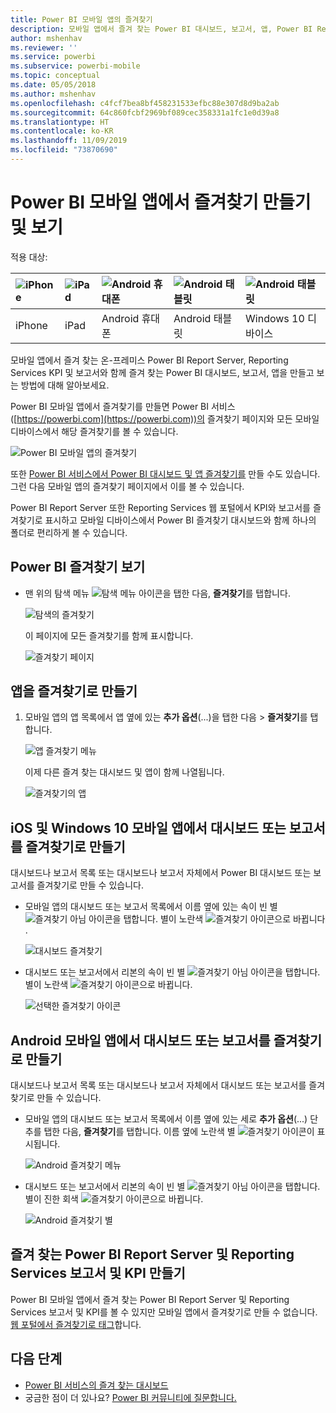 ```yaml
---
title: Power BI 모바일 앱의 즐겨찾기
description: 모바일 앱에서 즐겨 찾는 Power BI 대시보드, 보고서, 앱, Power BI Report Server, Reporting Services 보고서 및 KPI를 만들고 보는 방법에 대해 알아보세요.
author: mshenhav
ms.reviewer: ''
ms.service: powerbi
ms.subservice: powerbi-mobile
ms.topic: conceptual
ms.date: 05/05/2018
ms.author: mshenhav
ms.openlocfilehash: c4fcf7bea8bf458231533efbc88e307d8d9ba2ab
ms.sourcegitcommit: 64c860fcbf2969bf089cec358331a1fc1e0d39a8
ms.translationtype: HT
ms.contentlocale: ko-KR
ms.lasthandoff: 11/09/2019
ms.locfileid: "73870690"
---
```

# <a name="make-and-view-favorites-in-the-power-bi-mobile-apps"></a>Power BI 모바일 앱에서 즐겨찾기 만들기 및 보기
적용 대상:

| ![iPhone](./media/mobile-apps-favorites/iphone-logo-50-px.png) | ![iPad](./media/mobile-apps-favorites/ipad-logo-50-px.png) | ![Android 휴대폰](./media/mobile-apps-favorites/android-phone-logo-50-px.png) | ![Android 태블릿](./media/mobile-apps-favorites/android-tablet-logo-50-px.png) | ![Android 태블릿](./media/mobile-apps-favorites/win-10-logo-50-px.png) |
|:--- |:--- |:--- |:--- |:--- |
| iPhone |iPad |Android 휴대폰 |Android 태블릿 |Windows 10 디바이스 |

모바일 앱에서 즐겨 찾는 온-프레미스 Power BI Report Server, Reporting Services KPI 및 보고서와 함께 즐겨 찾는 Power BI 대시보드, 보고서, 앱을 만들고 보는 방법에 대해 알아보세요.

Power BI 모바일 앱에서 즐겨찾기를 만들면 Power BI 서비스([https://powerbi.com](https://powerbi.com))의 즐겨찾기 페이지와 모든 모바일 디바이스에서 해당 즐겨찾기를 볼 수 있습니다. 

![Power BI 모바일 앱의 즐겨찾기](./media/mobile-apps-favorites/power-bi-android-favorites-reports.png)


또한 [Power BI 서비스에서 Power BI 대시보드 및 앱 즐겨찾기를](../end-user-favorite.md) 만들 수도 있습니다. 그런 다음 모바일 앱의 즐겨찾기 페이지에서 이를 볼 수 있습니다.

Power BI Report Server 또한 Reporting Services 웹 포털에서 KPI와 보고서를 즐겨찾기로 표시하고 모바일 디바이스에서 Power BI 즐겨찾기 대시보드와 함께 하나의 폴더로 편리하게 볼 수 있습니다.

## <a name="view-your-power-bi-favorites"></a>Power BI 즐겨찾기 보기
* 맨 위의 탐색 메뉴 ![탐색 메뉴 아이콘](./media/mobile-apps-favorites/power-bi-iphone-global-nav-button.png)을 탭한 다음, **즐겨찾기**를 탭합니다.
  
  ![탐색의 즐겨찾기](./media/mobile-apps-favorites/power-bi-ipad-faves-pbi-report-server.png)
  
  이 페이지에 모든 즐겨찾기를 함께 표시합니다.
  
  ![즐겨찾기 페이지](./media/mobile-apps-favorites/power-bi-ipad-favorites.png)

## <a name="make-an-app-a-favorite"></a>앱을 즐겨찾기로 만들기
1. 모바일 앱의 앱 목록에서 앱 옆에 있는 **추가 옵션**(...)을 탭한 다음 > **즐겨찾기**를 탭합니다.
   
    ![앱 즐겨찾기 메뉴](./media/mobile-apps-favorites/power-bi-android-favorite-app-ellipsis.png)
   
    이제 다른 즐겨 찾는 대시보드 및 앱이 함께 나열됩니다.
   
    ![즐겨찾기의 앱](./media/mobile-apps-favorites/power-bi-android-favorite-apps.png)

## <a name="make-a-dashboard-or-report-a-favorite-in-the-ios-and-windows-10-mobile-apps"></a>iOS 및 Windows 10 모바일 앱에서 대시보드 또는 보고서를 즐겨찾기로 만들기
대시보드나 보고서 목록 또는 대시보드나 보고서 자체에서 Power BI 대시보드 또는 보고서를 즐겨찾기로 만들 수 있습니다.

* 모바일 앱의 대시보드 또는 보고서 목록에서 이름 옆에 있는 속이 빈 별 ![즐겨찾기 아님 아이콘을 탭합니다](./././media/mobile-apps-favorites/power-bi-mobile-not-favorite-icon.png). 별이 노란색 ![즐겨찾기 아이콘으로 바뀝니다](./././media/mobile-apps-favorites/power-bi-mobile-yes-favorite-icon.png).
  
    ![대시보드 즐겨찾기](./media/mobile-apps-favorites/power-bi-mobile-make-dashboard-favorite.png)
* 대시보드 또는 보고서에서 리본의 속이 빈 별 ![즐겨찾기 아님 아이콘을 탭합니다](./././media/mobile-apps-favorites/power-bi-mobile-not-favorite-icon.png). 별이 노란색 ![즐겨찾기 아이콘으로 바뀝니다](./././media/mobile-apps-favorites/power-bi-mobile-yes-favorite-icon.png).
  
    ![선택한 즐겨찾기 아이콘](./media/mobile-apps-favorites/power-bi-mobile-favorite-selected.png)

## <a name="make-a-dashboard-or-report-a-favorite-in-the-android-mobile-apps"></a>Android 모바일 앱에서 대시보드 또는 보고서를 즐겨찾기로 만들기
대시보드나 보고서 목록 또는 대시보드나 보고서 자체에서 대시보드 또는 보고서를 즐겨찾기로 만들 수 있습니다.

* 모바일 앱의 대시보드 또는 보고서 목록에서 이름 옆에 있는 세로 **추가 옵션**(...) 단추를 탭한 다음, **즐겨찾기**를 탭합니다. 이름 옆에 노란색 별 ![즐겨찾기 아이콘](./././media/mobile-apps-favorites/power-bi-mobile-yes-favorite-icon.png)이 표시됩니다.
  
    ![Android 즐겨찾기 메뉴](./media/mobile-apps-favorites/power-bi-android-make-favorite.png)
* 대시보드 또는 보고서에서 리본의 속이 빈 별 ![즐겨찾기 아님 아이콘을 탭합니다](./././media/mobile-apps-favorites/power-bi-mobile-not-favorite-icon.png). 별이 진한 회색 ![즐겨찾기 아이콘으로 바뀝니다](./media/mobile-apps-favorites/power-bi-android-favorite-icon.png).
  
    ![Android 즐겨찾기 별](./media/mobile-apps-favorites/power-bi-android-favorite-in-dashboard.png)

## <a name="make-favorite-power-bi-report-server-and-reporting-services-reports-and-kpis"></a>즐겨 찾는 Power BI Report Server 및 Reporting Services 보고서 및 KPI 만들기
Power BI 모바일 앱에서 즐겨 찾는 Power BI Report Server 및 Reporting Services 보고서 및 KPI를 볼 수 있지만 모바일 앱에서 즐겨찾기로 만들 수 없습니다. [웹 포털에서 즐겨찾기로 태그](../../report-server/tutorial-explore-report-server-web-portal.md#tag-your-favorites)합니다. 

## <a name="next-steps"></a>다음 단계
* [Power BI 서비스의 즐겨 찾는 대시보드](../end-user-favorite.md) 
* 궁금한 점이 더 있나요? [Power BI 커뮤니티에 질문합니다.](https://community.powerbi.com/)

